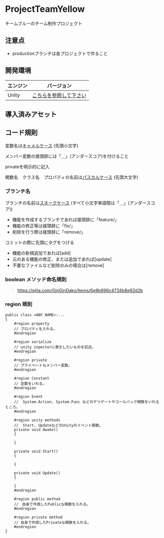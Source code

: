 # ProjectTeamYellow
チームブルーのチーム制作プロジェクト

## 注意点
- productionブランチは各プロジェクトで作ること

## 開発環境

| エンジン | バージョン  |
| ---------- | ----------- |
| Unity      | [こちらを参照して下さい](ProjectSettings/ProjectVersion.txt#L1) |

## 導入済みアセット

## コード規則

変数名は[キャメルケース](https://e-words.jp/w/%E3%82%AD%E3%83%A3%E3%83%A1%E3%83%AB%E3%82%B1%E3%83%BC%E3%82%B9.html) (先頭小文字)

メンバー変数の接頭辞には「＿」(アンダースコア)を付けること

privateを明示的に記入

関数名　クラス名　プロパティの名前は[パスカルケース](https://wa3.i-3-i.info/word13955.html) (先頭大文字)  

### ブランチ名

ブランチの名前は[スネークケース](https://e-words.jp/w/%E3%82%B9%E3%83%8D%E3%83%BC%E3%82%AF%E3%82%B1%E3%83%BC%E3%82%B9.html#:~:text=%E3%82%B9%E3%83%8D%E3%83%BC%E3%82%AF%E3%82%B1%E3%83%BC%E3%82%B9%E3%81%A8%E3%81%AF%E3%80%81%E3%83%97%E3%83%AD%E3%82%B0%E3%83%A9%E3%83%9F%E3%83%B3%E3%82%B0,%E3%81%AA%E8%A1%A8%E8%A8%98%E3%81%8C%E3%81%93%E3%82%8C%E3%81%AB%E5%BD%93%E3%81%9F%E3%82%8B%E3%80%82)
(すべて小文字単語間は「＿」(アンダースコア))
- 機能を作成するブランチであれば接頭辞に「feature/」
- 機能の修正等は接頭辞に「fix/」
- 削除を行う際は接頭辞に「remove/」

コミットの際に先頭にタグをつける
- 機能の新規追加であれば[add]
- 元のある機能の修正、または追加であれば[update]
- 不要なファイルなど削除のみの場合は[remove]

### boolean メソッド命名規則

> https://qiita.com/GinGinDako/items/6e8b696c4734b8e92d2b
### region 規則

```shell
public class <ANY NAME>:...
{
    #region property
    // プロパティを入れる。
    #endregion

    #region serialize
    // unity inpectorに表示したいものを記述。
    #endregion

    #region private
    // プライベートなメンバー変数。
    #endregion

    #region Constant
    // 定数をいれる。
    #endregion

    #region Event
    //  System.Action, System.Func などのデリゲートやコールバック関数をいれるところ。
    #endregion

    #region unity methods
    //  Start, UpdateなどのUnityのイベント関数。
    private void Awake()
    {

    }

    private void Start()
    {

    }

    private void Update()
    {

    }
    #endregion

    #region public method
    //　自身で作成したPublicな関数を入れる。
    #endregion

    #region private method
    // 自身で作成したPrivateな関数を入れる。
    #endregion
}
```
